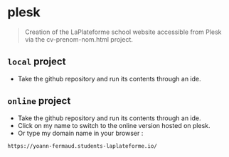 # plesk

> Creation of the LaPlateforme school website accessible from Plesk via the cv-prenom-nom.html project.

## `local` project
* Take the github repository and run its contents through an ide.

## `online` project
* Take the github repository and run its contents through an ide.
* Click on my name to switch to the online version hosted on plesk.
* Or type my domain name in your browser :
```
https://yoann-fermaud.students-laplateforme.io/
```
